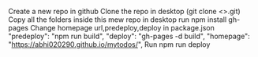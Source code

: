 Create a new repo in github
Clone the repo in desktop (git clone <>.git)
Copy all the folders inside this mew repo in desktop
run npm install gh-pages
Change homepage url,predeploy,deploy in package.json
 "predeploy": "npm run build",
 "deploy": "gh-pages -d build",
 "homepage": "https://abhi020290.github.io/mytodos/",
Run npm run deploy

